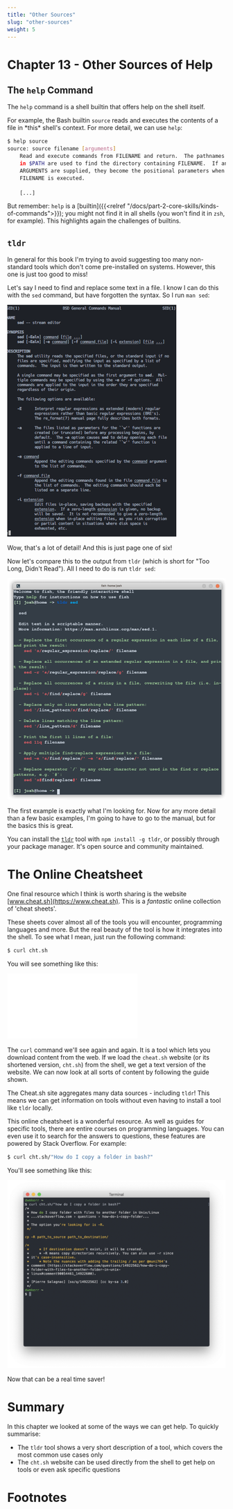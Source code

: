```yaml
---
title: "Other Sources"
slug: "other-sources"
weight: 5
---
```


# Chapter 13 - Other Sources of Help 

## The `help` Command

The `help` command is a shell builtin that offers help on the shell itself.  

For example, the Bash builtin `source` reads and executes the contents of a file in \*this\* shell's context.  For more detail, we can use `help`:

```sh
$ help source
source: source filename [arguments]
    Read and execute commands from FILENAME and return.  The pathnames
    in $PATH are used to find the directory containing FILENAME.  If any
    ARGUMENTS are supplied, they become the positional parameters when
    FILENAME is executed.

    [...]
```

But remember: `help` is a [builtin]({{<relref "/docs/part-2-core-skills/kinds-of-commands">}}); you might not find it in all shells (you won't find it in `zsh`, for example). This highlights again the challenges of builtins.

## `tldr`

In general for this book I'm trying to avoid suggesting too many non-standard tools which don't come pre-installed on systems. However, this one is just too good to miss!

Let's say I need to find and replace some text in a file. I know I can do this with the `sed` command, but have forgotten the syntax. So I run `man sed`:

![sed manpage](./images/man-sed.png)

Wow, that's a lot of detail! And this is just page one of six!

Now let's compare this to the output from `tldr` (which is short for "Too Long, Didn't Read"). All I need to do is run `tldr sed`:

![tldr sed screenshot](./images/tldr-sed.png)

The first example is exactly what I'm looking for. Now for any more detail than a few basic examples, I'm going to have to go to the manual, but for the basics this is great.

You can install the [`tldr`](https://github.com/tldr-pages/tldr) tool with `npm install -g tldr`, or possibly through your package manager. 
It's open source and community maintained. 

# The Online Cheatsheet

One final resource which I think is worth sharing is the website [www.cheat.sh](https://www.cheat.sh). This is a _fantastic_ online collection of 'cheat sheets'.

These sheets cover almost all of the tools you will encounter, programming languages and more. But the real beauty of the tool is how it integrates into the shell. To see what I mean, just run the following command:

```sh
$ curl cht.sh
```

You will see something like this:

![Screenshot: The Cheat.sh tool](./images/cht.sh)

The `curl` command we'll see again and again. It is a tool which lets you download content from the web. If we load the `cheat.sh` website (or its shortened version, `cht.sh`) from the shell, we get a text version of the website. We can now look at all sorts of content by following the guide shown.

The Cheat.sh site aggregates many data sources - including `tldr`! This means we can get information on tools without even having to install a tool like `tldr` locally.

This online cheatsheet is a wonderful resource. As well as guides for specific tools, there are entire courses on programming languages. You can even use it to search for the answers to questions, these features are powered by Stack Overflow. For example:

```sh
$ curl cht.sh/"How do I copy a folder in bash?"
```

You'll see something like this:

![Screenshot: The Cheat.sh to ask a question](./images/cht.sh-question.png)

Now that can be a real time saver!

# Summary

In this chapter we looked at some of the ways we can get help. To quickly summarise:

- The `tldr` tool shows a very short description of a tool, which covers the most common use cases only
- The `cht.sh` website can be used directly from the shell to get help on tools or even ask specific questions

# Footnotes

[^1]: Weirdly satisfying to run.
[^2]: Which it is always fun to try if you get the chance, and a great way to learn more about the fundamentals of the operating system.
[^3]: Dash is a paid product. Full disclosure - I don't get any money from them or anyone else to write about anything, all content is 100% based on my experiences. I don't run ads on my site either.
